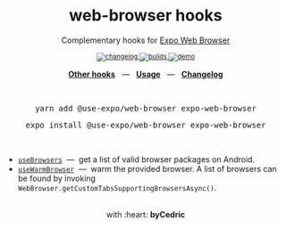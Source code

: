 <div align="center">
    <h1>web-browser hooks</h1>
    <p>Complementary hooks for <a href="https://docs.expo.io/versions/latest/sdk/webbrowser/">Expo Web Browser</a></p>
    <sup>
        <a href="https://github.com/byCedric/use-expo/blob/master/packages/web-browser/CHANGELOG.md">
            <img src="https://img.shields.io/npm/v/@use-expo/web-browser?style=flat-square" alt="changelog" />
        </a>
        <a href="https://github.com/bycedric/use-expo/actions">
            <img src="https://img.shields.io/github/workflow/status/byCedric/use-expo/Packages/master.svg?style=flat-square" alt="builds" />
        </a>
        <a href="https://exp.host/@bycedric/use-expo">
            <img src="https://img.shields.io/badge/demo-expo.io-lightgrey.svg?style=flat-square" alt="demo" />
        </a>
    </sup>
    <br />
    <p align="center">
        <a href="https://github.com/byCedric/use-expo#readme"><b>Other hooks</b></a>
        &nbsp;&nbsp;&mdash;&nbsp;&nbsp;
        <a href="https://github.com/byCedric/use-expo#usage"><b>Usage</b></a>
        &nbsp;&nbsp;&mdash;&nbsp;&nbsp;
        <a href="https://github.com/byCedric/use-expo/blob/master/CHANGELOG.md"><b>Changelog</b></a>
    </p>
    <br />
    <pre>yarn add @use-expo/web-browser expo-web-browser</pre>
    <pre>expo install @use-expo/web-browser expo-web-browser</pre>
    <br />
</div>

- [`useBrowsers`](./docs/use-browsers.md) &nbsp;&mdash;&nbsp; get a list of valid browser packages on Android.
- [`useWarmBrowser`](./docs/use-warm-browser.md) &nbsp;&mdash;&nbsp; warm the provided browser. A list of browsers can be found by invoking `WebBrowser.getCustomTabsSupportingBrowsersAsync()`.

<div align="center">
    <br />
    with :heart: <strong>byCedric</strong>
    <br />
</div>
